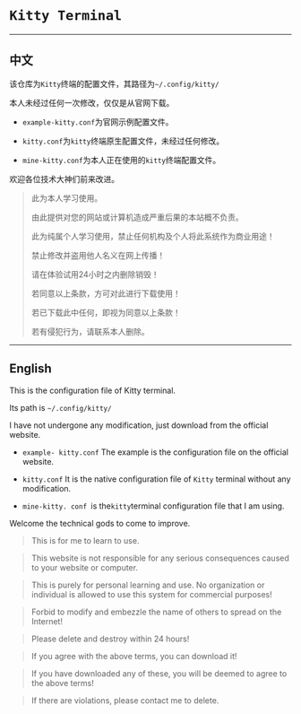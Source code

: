 # `Kitty Terminal`

------

## 中文

该仓库为`Kitty`终端的配置文件，其路径为`~/.config/kitty/`

本人未经过任何一次修改，仅仅是从官网下载。

- `example-kitty.conf`为官网示例配置文件。

- `kitty.conf`为`kitty`终端原生配置文件，未经过任何修改。

- `mine-kitty.conf`为本人正在使用的`kitty`终端配置文件。

欢迎各位技术大神们前来改进。



> 此为本人学习使用。
> 
> 由此提供对您的网站或计算机造成严重后果的本站概不负责。
> 
> 此为纯属个人学习使用，禁止任何机构及个人将此系统作为商业用途！
> 
> 禁止修改并盗用他人名义在网上传播！
> 
> 请在体验试用24小时之内删除销毁！
> 
> 若同意以上条款，方可对此进行下载使用！
> 
> 若已下载此中任何，即视为同意以上条款！
> 
> 若有侵犯行为，请联系本人删除。

------

## English

This is the configuration file of Kitty terminal. 

Its path is `~/.config/kitty/`

I have not undergone any modification, just download from the official website.

- `example- kitty.conf` The example is the configuration file on the official website.

- `kitty.conf` It is the native configuration file of `Kitty` terminal without any modification.

- `mine-kitty. conf `is the` kitty `terminal configuration file that I am using.

Welcome the technical gods to come to improve.

> This is for me to learn to use.

> This website is not responsible for any serious consequences caused to your website or computer.

> This is purely for personal learning and use. No organization or individual is allowed to use this system for commercial purposes!

> Forbid to modify and embezzle the name of others to spread on the Internet!

> Please delete and destroy within 24 hours!

> If you agree with the above terms, you can download it!

> If you have downloaded any of these, you will be deemed to agree to the above terms!

> If there are violations, please contact me to delete.
